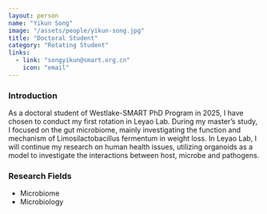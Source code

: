 ```yaml
---
layout: person
name: "Yikun Song"
image: "/assets/people/yikun-song.jpg"
title: "Doctoral Student"
category: "Rotating Student"
links:
  - link: "songyikun@smart.org.cn"
    icon: "email"
---
```



### Introduction

As a doctoral student of Westlake-SMART PhD Program in 2025, I have chosen to conduct my first rotation in Leyao Lab. During my master’s study, I focused on the gut microbiome, mainly investigating the function and mechanism of Limosilactobacillus fermentum in weight loss. In Leyao Lab, I will continue my research on human health issues, utilizing organoids as a model to investigate the interactions between host, microbe and pathogens.

### Research Fields

- Microbiome
- Microbiology
